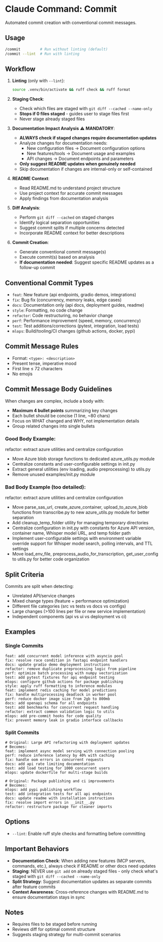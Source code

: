 # Claude Command: Commit

Automated commit creation with conventional commit messages.

## Usage

```bash
/commit         # Run without linting (default)
/commit --lint  # Run with linting
```

## Workflow

1. **Linting** (only with `--lint`):
   ```bash
   source .venv/bin/activate && ruff check && ruff format
   ```

2. **Staging Check**:
   - Check which files are staged with `git diff --cached --name-only`
   - **Stops if 0 files staged** - guides user to stage files first
   - Never stage already staged files

3. **Documentation Impact Analysis** ⚠️ **MANDATORY**:
   - **ALWAYS check if staged changes require documentation updates**
   - Analyze changes for documentation needs:
     - New configuration files → Document configuration options
     - New features/tools → Document usage and examples
     - API changes → Document endpoints and parameters
   - **Only suggest README updates when genuinely needed**
   - Skip documentation if changes are internal-only or self-contained

4. **README Context**:
   - Read README.md to understand project structure
   - Use project context for accurate commit messages
   - Apply findings from documentation analysis

5. **Diff Analysis**:
   - Perform `git diff --cached` on staged changes
   - Identify logical separation opportunities
   - Suggest commit splits if multiple concerns detected
   - Incorporate README context for better descriptions

6. **Commit Creation**:
   - Generate conventional commit message(s)
   - Execute commit(s) based on analysis
   - **If documentation needed**: Suggest specific README updates as a follow-up commit

## Conventional Commit Types

- `feat`: New feature (api endpoints, gradio demos, integrations)
- `fix`: Bug fix (concurrency, memory leaks, edge cases)
- `docs`: Documentation only (api docs, deployment guides, readme)
- `style`: Formatting, no code change
- `refactor`: Code restructuring, no behavior change
- `perf`: Performance improvement (speed, memory, concurrency)
- `test`: Test additions/corrections (pytest, integration, load tests)
- `mlops`: Build/tooling/CI changes (github actions, docker, pypi)

## Commit Message Rules

- Format: `<type>: <description>`
- Present tense, imperative mood
- First line ≤ 72 characters
- No emojis

## Commit Message Body Guidelines

When changes are complex, include a body with:
- **Maximum 4 bullet points** summarizing key changes
- Each bullet should be concise (1 line, ~80 chars)
- Focus on WHAT changed and WHY, not implementation details
- Group related changes into single bullets

### Good Body Example:
refactor: extract azure utilities and centralize configuration

- Move Azure blob storage functions to dedicated azure_utils.py module
- Centralize constants and user-configurable settings in init.py
- Extract general utilities (env loading, audio preprocessing) to utils.py
- Remove unused examples/init.py module

### Bad Body Example (too detailed):
refactor: extract azure utilities and centralize configuration

- Move parse_sas_url, create_azure_container, upload_to_azure_blob functions
from transcribe.py to new azure_utils.py module for better separation
- Add cleanup_temp_folder utility for managing temporary directories
- Centralize configuration in init.py with constants for Azure API version,
container name, Whisper model URL, and temp folder path
- Implement user-configurable settings with environment variable override support
for Whisper model search, polling intervals, and TTL settings
- Move load_env_file, preprocess_audio_for_transcription, get_user_config
to utils.py for better code organization

## Split Criteria

Commits are split when detecting:
- Unrelated API/service changes
- Mixed change types (feature + performance optimization)
- Different file categories (src vs tests vs docs vs configs)
- Large changes (>100 lines per file or new service implementation)
- Independent components (api vs ui vs deployment vs ci)

## Examples

### Single Commits
```
feat: add concurrent model inference with asyncio pool
fix: resolve race condition in fastapi endpoint handlers
docs: update gradio demo deployment instructions
refactor: remove duplicate preprocessing logic from pipeline
perf: optimize batch processing with numpy vectorization
test: add pytest fixtures for api endpoint testing
mlops: configure github actions for package publishing
style: apply ruff formatting to inference modules
feat: implement redis caching for model predictions
fix: handle multiprocessing deadlock in worker pool
perf: reduce docker image size from 2gb to 800mb
docs: add openapi schema for all endpoints
test: add benchmarks for concurrent request handling
refactor: extract common validation logic to utils
mlops: add pre-commit hooks for code quality
fix: prevent memory leak in gradio interface callbacks
```

### Split Commits
```
# Original: Large API refactoring with deployment updates
# Becomes:
feat: implement async model serving with connection pooling
perf: reduce inference latency by 40% with caching
fix: handle oom errors in concurrent requests
docs: add api rate limiting documentation
test: add load testing for 1000 concurrent users
mlops: update dockerfile for multi-stage builds

# Original: Package publishing and ci improvements
# Becomes:
mlops: add pypi publishing workflow
test: add integration tests for all api endpoints
docs: update readme with installation instructions
fix: resolve import errors in __init__.py
refactor: restructure package for cleaner imports
```

## Options

- `--lint`: Enable ruff style checks and formatting before committing

## Important Behaviors

- **Documentation Check**: When adding new features (MCP servers, commands, etc.), always check if README or other docs need updates
- **Staging**: NEVER use `git add` on already staged files - only check what's staged with `git diff --cached --name-only`
- **Split Strategy**: Suggest documentation updates as separate commits after feature commits
- **Context Awareness**: Cross-reference changes with README.md to ensure documentation stays in sync

## Notes

- Requires files to be staged before running
- Reviews diff for optimal commit structure
- Suggests staging strategy for multi-commit scenarios